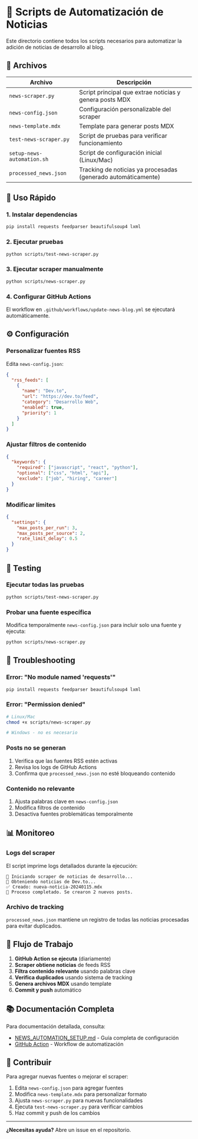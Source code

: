# 📰 Scripts de Automatización de Noticias

Este directorio contiene todos los scripts necesarios para automatizar la adición de noticias de desarrollo al blog.

## 📁 Archivos

| Archivo | Descripción |
|---------|-------------|
| `news-scraper.py` | Script principal que extrae noticias y genera posts MDX |
| `news-config.json` | Configuración personalizable del scraper |
| `news-template.mdx` | Template para generar posts MDX |
| `test-news-scraper.py` | Script de pruebas para verificar funcionamiento |
| `setup-news-automation.sh` | Script de configuración inicial (Linux/Mac) |
| `processed_news.json` | Tracking de noticias ya procesadas (generado automáticamente) |

## 🚀 Uso Rápido

### 1. Instalar dependencias

```bash
pip install requests feedparser beautifulsoup4 lxml
```

### 2. Ejecutar pruebas

```bash
python scripts/test-news-scraper.py
```

### 3. Ejecutar scraper manualmente

```bash
python scripts/news-scraper.py
```

### 4. Configurar GitHub Actions

El workflow en `.github/workflows/update-news-blog.yml` se ejecutará automáticamente.

## ⚙️ Configuración

### Personalizar fuentes RSS

Edita `news-config.json`:

```json
{
  "rss_feeds": [
    {
      "name": "Dev.to",
      "url": "https://dev.to/feed",
      "category": "Desarrollo Web",
      "enabled": true,
      "priority": 1
    }
  ]
}
```

### Ajustar filtros de contenido

```json
{
  "keywords": {
    "required": ["javascript", "react", "python"],
    "optional": ["css", "html", "api"],
    "exclude": ["job", "hiring", "career"]
  }
}
```

### Modificar límites

```json
{
  "settings": {
    "max_posts_per_run": 3,
    "max_posts_per_source": 2,
    "rate_limit_delay": 0.5
  }
}
```

## 🧪 Testing

### Ejecutar todas las pruebas

```bash
python scripts/test-news-scraper.py
```

### Probar una fuente específica

Modifica temporalmente `news-config.json` para incluir solo una fuente y ejecuta:

```bash
python scripts/news-scraper.py
```

## 🔧 Troubleshooting

### Error: "No module named 'requests'"

```bash
pip install requests feedparser beautifulsoup4 lxml
```

### Error: "Permission denied"

```bash
# Linux/Mac
chmod +x scripts/news-scraper.py

# Windows - no es necesario
```

### Posts no se generan

1. Verifica que las fuentes RSS estén activas
2. Revisa los logs de GitHub Actions
3. Confirma que `processed_news.json` no esté bloqueando contenido

### Contenido no relevante

1. Ajusta palabras clave en `news-config.json`
2. Modifica filtros de contenido
3. Desactiva fuentes problemáticas temporalmente

## 📊 Monitoreo

### Logs del scraper

El script imprime logs detallados durante la ejecución:

```
🚀 Iniciando scraper de noticias de desarrollo...
📡 Obteniendo noticias de Dev.to...
✅ Creado: nueva-noticia-20240115.mdx
🎉 Proceso completado. Se crearon 2 nuevos posts.
```

### Archivo de tracking

`processed_news.json` mantiene un registro de todas las noticias procesadas para evitar duplicados.

## 🔄 Flujo de Trabajo

1. **GitHub Action se ejecuta** (diariamente)
2. **Scraper obtiene noticias** de feeds RSS
3. **Filtra contenido relevante** usando palabras clave
4. **Verifica duplicados** usando sistema de tracking
5. **Genera archivos MDX** usando template
6. **Commit y push** automático

## 📚 Documentación Completa

Para documentación detallada, consulta:
- [NEWS_AUTOMATION_SETUP.md](../NEWS_AUTOMATION_SETUP.md) - Guía completa de configuración
- [GitHub Action](../.github/workflows/update-news-blog.yml) - Workflow de automatización

## 🤝 Contribuir

Para agregar nuevas fuentes o mejorar el scraper:

1. Edita `news-config.json` para agregar fuentes
2. Modifica `news-template.mdx` para personalizar formato
3. Ajusta `news-scraper.py` para nuevas funcionalidades
4. Ejecuta `test-news-scraper.py` para verificar cambios
5. Haz commit y push de los cambios

---

**¿Necesitas ayuda?** Abre un issue en el repositorio.